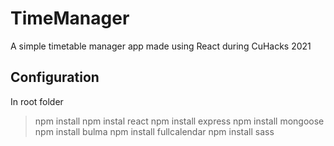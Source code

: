 # TimeManager
 A simple timetable manager app made using React during CuHacks 2021


## Configuration

In root folder

> npm install
  npm instal react 
  npm install express
  npm install mongoose 
  npm install bulma 
  npm install fullcalendar
  npm install sass


